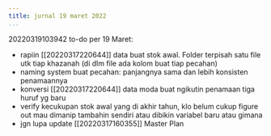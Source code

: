```yaml
---
title: jurnal 19 maret 2022
...
```

20220319103942
to-do per 19 Maret:

- rapiin [[20220317220644]] data buat stok awal. Folder terpisah satu file utk tiap khazanah (di dlm file ada kolom buat tiap pecahan)
- naming system buat pecahan: panjangnya sama dan lebih konsisten penamaannya
- konversi [[20220317220644]] data moda buat ngikutin penamaan tiga huruf yg baru
- verify kecukupan stok awal yang di akhir tahun, klo belum cukup figure out mau dimanip tambahin sendiri atau dibikin variabel baru atau gimana
- jgn lupa update [[20220317160355]] Master Plan
